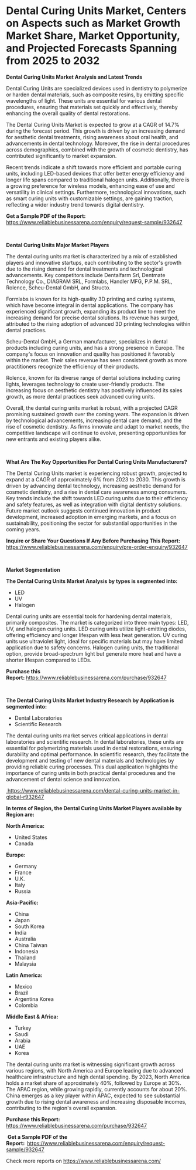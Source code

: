 <p><h1>Dental Curing Units Market, Centers on Aspects such as Market Growth Market Share, Market Opportunity, and Projected Forecasts Spanning from 2025 to 2032</h1></p><p><strong>Dental Curing Units Market Analysis and Latest Trends</strong></p>
<p><p>Dental Curing Units are specialized devices used in dentistry to polymerize or harden dental materials, such as composite resins, by emitting specific wavelengths of light. These units are essential for various dental procedures, ensuring that materials set quickly and effectively, thereby enhancing the overall quality of dental restorations.</p><p>The Dental Curing Units Market is expected to grow at a CAGR of 14.7% during the forecast period. This growth is driven by an increasing demand for aesthetic dental treatments, rising awareness about oral health, and advancements in dental technology. Moreover, the rise in dental procedures across demographics, combined with the growth of cosmetic dentistry, has contributed significantly to market expansion.</p><p>Recent trends indicate a shift towards more efficient and portable curing units, including LED-based devices that offer better energy efficiency and longer life spans compared to traditional halogen units. Additionally, there is a growing preference for wireless models, enhancing ease of use and versatility in clinical settings. Furthermore, technological innovations, such as smart curing units with customizable settings, are gaining traction, reflecting a wider industry trend towards digital dentistry.</p></p>
<p><strong>Get a Sample PDF of the Report:&nbsp;</strong> <a href="https://www.reliablebusinessarena.com/enquiry/request-sample/932647?utm_campaign=3510&utm_medium=2&utm_source=Github&utm_content=ia&utm_term=21032025&utm_id=dental-curing-units">https://www.reliablebusinessarena.com/enquiry/request-sample/932647</a></p>
<p>&nbsp;</p>
<p><strong>Dental Curing Units Major Market Players</strong></p>
<p><p>The dental curing units market is characterized by a mix of established players and innovative startups, each contributing to the sector's growth due to the rising demand for dental treatments and technological advancements. Key competitors include Dentalfarm Srl, Dentmate Technology Co., DIAGRAM SRL, Formlabs, Handler MFG, P.P.M. SRL, Rolence, Scheu-Dental GmbH, and Structo.</p><p>Formlabs is known for its high-quality 3D printing and curing systems, which have become integral in dental applications. The company has experienced significant growth, expanding its product line to meet the increasing demand for precise dental solutions. Its revenue has surged, attributed to the rising adoption of advanced 3D printing technologies within dental practices.</p><p>Scheu-Dental GmbH, a German manufacturer, specializes in dental products including curing units, and has a strong presence in Europe. The company's focus on innovation and quality has positioned it favorably within the market. Their sales revenue has seen consistent growth as more practitioners recognize the efficiency of their products.</p><p>Rolence, known for its diverse range of dental solutions including curing lights, leverages technology to create user-friendly products. The increasing focus on aesthetic dentistry has positively influenced its sales growth, as more dental practices seek advanced curing units.</p><p>Overall, the dental curing units market is robust, with a projected CAGR promising sustained growth over the coming years. The expansion is driven by technological advancements, increasing dental care demand, and the rise of cosmetic dentistry. As firms innovate and adapt to market needs, the competitive landscape will continue to evolve, presenting opportunities for new entrants and existing players alike.</p></p>
<p>&nbsp;</p>
<p><strong>What Are The Key Opportunities For Dental Curing Units Manufacturers?</strong></p>
<p><p>The Dental Curing Units market is experiencing robust growth, projected to expand at a CAGR of approximately 6% from 2023 to 2030. This growth is driven by advancing dental technology, increasing aesthetic demand for cosmetic dentistry, and a rise in dental care awareness among consumers. Key trends include the shift towards LED curing units due to their efficiency and safety features, as well as integration with digital dentistry solutions. Future market outlook suggests continued innovation in product development, increased adoption in emerging markets, and a focus on sustainability, positioning the sector for substantial opportunities in the coming years.</p></p>
<p><strong>Inquire or Share Your Questions If Any Before Purchasing This Report:</strong> <a href="https://www.reliablebusinessarena.com/enquiry/pre-order-enquiry/932647?utm_campaign=3510&utm_medium=2&utm_source=Github&utm_content=ia&utm_term=21032025&utm_id=dental-curing-units">https://www.reliablebusinessarena.com/enquiry/pre-order-enquiry/932647</a></p>
<p>&nbsp;</p>
<p><strong>Market Segmentation</strong></p>
<p><strong>The Dental Curing Units Market Analysis by types is segmented into:</strong></p>
<p><ul><li>LED</li><li>UV</li><li>Halogen</li></ul></p>
<p><p>Dental curing units are essential tools for hardening dental materials, primarily composites. The market is categorized into three main types: LED, UV, and halogen curing units. LED curing units utilize light-emitting diodes, offering efficiency and longer lifespan with less heat generation. UV curing units use ultraviolet light, ideal for specific materials but may have limited application due to safety concerns. Halogen curing units, the traditional option, provide broad-spectrum light but generate more heat and have a shorter lifespan compared to LEDs.</p></p>
<p><strong>Purchase this Report:&nbsp;</strong><a href="https://www.reliablebusinessarena.com/purchase/932647?utm_campaign=3510&utm_medium=2&utm_source=Github&utm_content=ia&utm_term=21032025&utm_id=dental-curing-units">https://www.reliablebusinessarena.com/purchase/932647</a></p>
<p>&nbsp;</p>
<p><strong>The Dental Curing Units Market Industry Research by Application is segmented into:</strong></p>
<p><ul><li>Dental Laboratories</li><li>Scientific Research</li></ul></p>
<p><p>The dental curing units market serves critical applications in dental laboratories and scientific research. In dental laboratories, these units are essential for polymerizing materials used in dental restorations, ensuring durability and optimal performance. In scientific research, they facilitate the development and testing of new dental materials and technologies by providing reliable curing processes. This dual application highlights the importance of curing units in both practical dental procedures and the advancement of dental science and innovation.</p></p>
<p><a href="https://www.reliablebusinessarena.com/dental-curing-units-market-in-global-r932647?utm_campaign=3510&utm_medium=2&utm_source=Github&utm_content=ia&utm_term=21032025&utm_id=dental-curing-units">&nbsp;https://www.reliablebusinessarena.com/dental-curing-units-market-in-global-r932647</a></p>
<p><strong>In terms of Region, the Dental Curing Units Market Players available by Region are:</strong></p>
<p>
    <p> <strong> North America: </strong>
        <ul>
            <li>United States</li>
            <li>Canada</li>
        </ul>
        </p> 
    <p> <strong> Europe: </strong>
        <ul>
            <li>Germany</li>
            <li>France</li>
            <li>U.K.</li>
            <li>Italy</li>
            <li>Russia</li>
        </ul>
        </p> 
    <p> <strong> Asia-Pacific: </strong>
        <ul>
            <li>China</li>
            <li>Japan</li>
            <li>South Korea</li>
            <li>India</li>
            <li>Australia</li>
            <li>China Taiwan</li>
            <li>Indonesia</li>
            <li>Thailand</li>
            <li>Malaysia</li>
        </ul>
        </p> 
    <p> <strong> Latin America: </strong>
        <ul>
            <li>Mexico</li>
            <li>Brazil</li>
            <li>Argentina Korea</li>
            <li>Colombia</li>
        </ul>
        </p> 
    <p> <strong> Middle East & Africa: </strong>
        <ul>
            <li>Turkey</li>
            <li>Saudi</li>
            <li>Arabia</li>
            <li>UAE</li>
            <li>Korea</li>
        </ul>
    </p>
    </p>
<p><p>The dental curing units market is witnessing significant growth across various regions, with North America and Europe leading due to advanced healthcare infrastructure and high dental spending. By 2023, North America holds a market share of approximately 40%, followed by Europe at 30%. The APAC region, while growing rapidly, currently accounts for about 20%. China emerges as a key player within APAC, expected to see substantial growth due to rising dental awareness and increasing disposable incomes, contributing to the region's overall expansion.</p></p>
<p><strong>Purchase this Report: </strong><a href="https://www.reliablebusinessarena.com/purchase/932647?utm_campaign=3510&utm_medium=2&utm_source=Github&utm_content=ia&utm_term=21032025&utm_id=dental-curing-units">https://www.reliablebusinessarena.com/purchase/932647</a></p>
<p>&nbsp;<strong>Get a Sample PDF of the Report:&nbsp;&nbsp;</strong><a href="https://www.reliablebusinessarena.com/enquiry/request-sample/932647?utm_campaign=3510&utm_medium=2&utm_source=Github&utm_content=ia&utm_term=21032025&utm_id=dental-curing-units">https://www.reliablebusinessarena.com/enquiry/request-sample/932647</a></p>
<p><strong></strong></p>
<p>Check more reports on <a href="https://www.reliablebusinessarena.com/?utm_campaign=3510&utm_medium=2&utm_source=Github&utm_content=ia&utm_term=21032025&utm_id=dental-curing-units">https://www.reliablebusinessarena.com/</a></p>